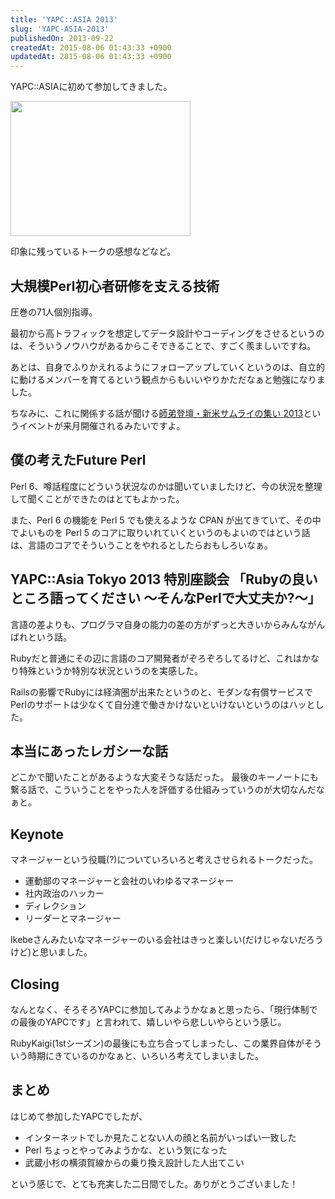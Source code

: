 ```yaml
---
title: 'YAPC::ASIA 2013'
slug: 'YAPC-ASIA-2013'
publishedOn: 2013-09-22
createdAt: 2015-08-06 01:43:33 +0900
updatedAt: 2015-08-06 01:43:33 +0900
---
```

YAPC::ASIAに初めて参加してきました。

<a href="https://picasaweb.google.com/lh/photo/ii_fRKyKeWyUaLUHxIIYGdMTjNZETYmyPJy0liipFm0?feat=embedwebsite"><img src="https://lh6.googleusercontent.com/-b5XDaIVOge0/UkOJ1R8Z0wI/AAAAAAAAR4U/eajArE42JHU/s288/IMG_20130926_085325.jpg" height="216" width="288" /></a>

印象に残っているトークの感想などなど。

## 大規模Perl初心者研修を支える技術

圧巻の71人個別指導。

最初から高トラフィックを想定してデータ設計やコーディングをさせるというのは、そういうノウハウがあるからこそできることで、すごく羨ましいですね。

あとは、自身でふりかえれるようにフォローアップしていくというのは、自立的に動けるメンバーを育てるという観点からもいいやりかただなぁと勉強になりました。

ちなみに、これに関係する話が聞ける[師弟登壇・新米サムライの集い 2013](https://kiban.doorkeeper.jp/events/5291)というイベントが来月開催されるみたいですよ。

## 僕の考えたFuture Perl

Perl 6、噂話程度にどういう状況なのかは聞いていましたけど、今の状況を整理して聞くことができたのはとてもよかった。

また、Perl 6 の機能を Perl 5 でも使えるような CPAN が出てきていて、その中でよいものを Perl 5 のコアに取りいれていくというのもよいのではという話は、言語のコアでそういうことをやれるとしたらおもしろいなぁ。

## YAPC::Asia Tokyo 2013 特別座談会 「Rubyの良いところ語ってください 〜そんなPerlで大丈夫か?〜」

言語の差よりも、プログラマ自身の能力の差の方がずっと大きいからみんながんばれという話。

Rubyだと普通にその辺に言語のコア開発者がぞろぞろしてるけど、これはかなり特殊というか特別な状況というのを実感した。

Railsの影響でRubyには経済圏が出来たというのと、モダンな有償サービスでPerlのサポートは少なくて自分達で働きかけないといけないというのはハッとした。

## 本当にあったレガシーな話

どこかで聞いたことがあるような大変そうな話だった。
最後のキーノートにも繋る話で、こういうことをやった人を評価する仕組みっていうのが大切なんだなぁと。

## Keynote

マネージャーという役職(?)についていろいろと考えさせられるトークだった。

- 運動部のマネージャーと会社のいわゆるマネージャー
- 社内政治のハッカー
- ディレクション
- リーダーとマネージャー

Ikebeさんみたいなマネージャーのいる会社はきっと楽しい(だけじゃないだろうけど)と思いました。

## Closing

なんとなく、そろそろYAPCに参加してみようかなぁと思ったら、「現行体制での最後のYAPCです」と言われて、嬉しいやら悲しいやらという感じ。

RubyKaigi(1stシーズン)の最後にも立ち合ってしまったし、この業界自体がそういう時期にきているのかなぁと、いろいろ考えてしまいました。

## まとめ

はじめて参加したYAPCでしたが、

- インターネットでしか見たことない人の顔と名前がいっぱい一致した
- Perl ちょっとやってみようかな、という気になった
- 武蔵小杉の横須賀線からの乗り換え設計した人出てこい

という感じで、とても充実した二日間でした。ありがとうございました！
